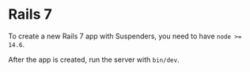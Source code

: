 # Rails 7

To create a new Rails 7 app with Suspenders, you need to have `node >= 14.6`.

After the app is created, run the server with `bin/dev`.
